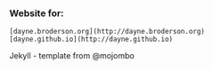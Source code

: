 ### Website for: ##

    [dayne.broderson.org](http://dayne.broderson.org)
    [dayne.github.io](http://dayne.github.io)

Jekyll - template from @mojombo

